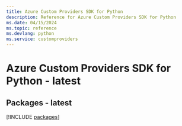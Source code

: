 ```yaml
---
title: Azure Custom Providers SDK for Python
description: Reference for Azure Custom Providers SDK for Python
ms.date: 04/15/2024
ms.topic: reference
ms.devlang: python
ms.service: customproviders
---
```

# Azure Custom Providers SDK for Python - latest
## Packages - latest
[!INCLUDE [packages](custom-providers-index.md)]
